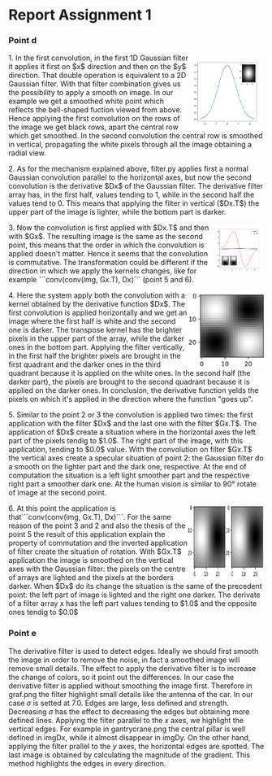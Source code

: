 # Report Assignment 1

### Point d
<p>
<img src="plot/Figure_1.png" width="150" height="150" align="right" border="0">
1. In the first convolution, in the first 1D Gaussian filter it applies it first on $x$ direction and then on the $y$ direction. That double operation is equivalent to a 2D Gaussian filter. With that filter combination gives us the possibility to apply a smooth on image.
In our example we get a smoothed white point which reflects the bell-shaped fuction viewed from above. Hence applying the first convolution on the rows of the image we get black rows, apart the central row which get smoothed. In the second convolution the central row is smoothed in vertical, propagating the white pixels through all the image obtaining a radial view.
</p>
<p>
2. As for the mechanism explained above, filter.py applies first a normal Gaussian convolution parallel to the horizontal axes, but now the second convolution is the derivative $Dx$ of the Gaussian filter. The derivative filter array has, in the first half, values tending to 1, while in the second half the values tend to 0. This means that applying the filter in vertical ($Dx.T$) the upper part of the image is lighter, while the bottom part is darker.
</p>
<p>
<img src="plot/Figure_5.png" width="100" height="100" align="right" border="0">
</p>
<p>
3. Now the convolution is first applied with $Dx.T$ and then with $Gx$. The resulting image is the same as the second point, this means that the order in which the convolution is applied doesn't matter. Hence it seems that the convolution is commutative. The transformation could be different if the direction in which we apply the kernels changes, like for example ```conv(conv(img, Gx.T), Dx)``` (point 5 and 6).
</p>
<p>
<img src="plot/Double derivative.JPG" width="150" height="150" align="right" border="0">
4. Here the system apply both the convolution with a kernel obtained by the derivative function $Dx$. The first convolution is applied horizontally and we get an image where the first half is white and the second one is darker. The transpose kernel has the brighter pixels in the upper part of the array, while the darker ones in the bottom part.
Applying the filter vertically, in the first half the brighter pixels are brought in the first quadrant and the darker ones in the third quadrant because it is applied on the white ones. In the second half (the darker part), the pixels are brought to the second quadrant because it is applied on the darker ones. In conclusion, the derivative function yelds the pixels on which it's applied in the direction where the function "goes up".
</p>
<p>
5. Similar to the point 2 or 3 the convolution is applied two times: the first application with the filter $Dx$ and the last one with the filter $Gx.T$.
The application of $Dx$ create a situation where in the horizontal axes the left part of the pixels tendig to $1.0$. The right part of the image, with this application, tending to $0.0$ value. With the convolution on filter $Gx.T$ the vertical axes create a specular situation of point 2: the Gaussian filter do a smooth on the lighter part and the dark one, respective.
At the end of computation the situation is a left light smoother part and the respective right part a smoother dark one. At the human vision is similar to 90° rotate of image at the second point.
</p>
<p>
<img src="plot/differentation.JPG" width="150" height="150" align="right" border="0">
</p>
<p>
6. At this point the application is that```conv(conv(img, Gx.T), Dx)```. For the same reason of the point 3 and 2 and also the thesis of the point 5 the result of this application explain the property of commutation and the inverted application of filter create the situation of rotation.
With $Gx.T$ application the image is smoothed on the vertical axes with the Gaussian filter: the pixels on the centre of arrays are lighted and the pixels at the borders darker.
When $Dx$ do its change the situation is the same of the precedent point: the left part of image is lighted and the right one darker. The derivate of a filter array x has the left part values tending to $1.0$ and the opposite ones tendig to $0.0$
</p>

### Point e

The derivative filter is used to detect edges. Ideally we should first smooth the image in order to remove the noise, in fact a smoothed image will remove small details. The effect to apply the derivative filter is to increase the change of colors, so it point out the differences. In our case the derivative filter is applied without smoothing the image first. Therefore in graf.png the filter highlight small details like the antenna of the car.
In our case $\sigma$ is setted at 7.0. Edges are large, less defined and strength. Decreasing $\sigma$ has the effect to decreasing the edges but obtaining more defined lines.
Applying the filter parallel to the $x$ axes, we highlight the vertical edges. For example in gantrycrane.png the central pillar is well defined in imgDx, while it almost disappear in imgDy. On the other hand, applying the filter prallel to the $y$ axes, the horizontal edges are spotted.
The last image is obtained by calculating the magnitude of the gradient. This method highlights the edges in every direction.

